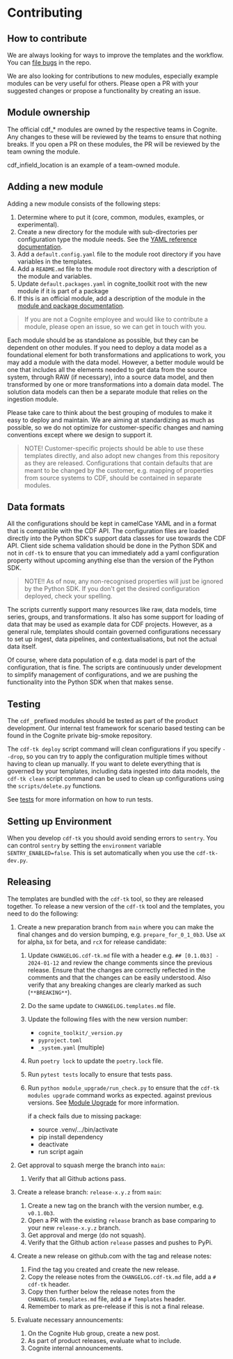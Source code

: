 # Contributing

## How to contribute

We are always looking for ways to improve the templates and the workflow. You can
[file bugs](https://github.com/cognitedata/toolkit/issues/new/choose) in the repo.

We are also looking for contributions to new modules, especially example modules can be very
useful for others. Please open a PR with your suggested changes or propose a functionality
by creating an issue.

## Module ownership

The official cdf_* modules are owned by the respective teams in Cognite. Any changes to these
will be reviewed by the teams to ensure that nothing breaks. If you open a PR on these modules,
the PR will be reviewed by the team owning the module.

cdf_infield_location is an example of a team-owned module.

## Adding a new module

Adding a new module consists of the following steps:

1. Determine where to put it (core, common, modules, examples, or experimental).
2. Create a new directory for the module with sub-directories per configuration type the module needs. See the
   [YAML reference documentation](https://developer.cognite.com/sdks/toolkit/references/configs).
3. Add a `default.config.yaml` file to the module root directory if you have variables in the templates.
4. Add a `README.md` file to the module root directory with a description of the module and variables.
5. Update `default.packages.yaml` in cognite_toolkit root with the new module if it is part of a package
6. If this is an official module, add a description of the module in the
   [module and package documentation](https://developer.cognite.com/sdks/toolkit/references/module_reference).

> If you are not a Cognite employee and would like to contribute a module, please open an issue, so we can
> get in touch with you.

Each module should be as standalone as possible, but they can be dependent on other modules.
If you need to deploy a data model as a foundational
element for both transformations and applications to work, you may add a module with the data model.
However, a better module would be one that includes all the elements needed to get data from the
source system, through RAW (if necessary), into a source data model, and then transformed by one or
more transformations into a domain data model. The solution data models can then be a separate module
that relies on the ingestion module.

Please take care to think about the best grouping of modules to make it easy to deploy and maintain.
We are aiming at standardizing as much as possible, so we do not optimize for customer-specific
changes and naming conventions except where we design to support it.

> NOTE! Customer-specific projects should be able to use these templates directly, and also adopt
> new changes from this repository as they are released.
> Configurations that contain defaults that are meant to be changed by the customer, e.g. mapping
> of properties from source systems to CDF, should be contained in separate modules.

## Data formats

All the configurations should be kept in camelCase YAML and in a format that is compatible with the CDF API.
The configuration files are loaded directly into the Python SDK's support data classes for
use towards the CDF API. Client side schema validation should be done in the Python SDK and not in `cdf-tk`
to ensure that you can immediately
add a yaml configuration property without upcoming anything else than the version of the Python SDK.

> NOTE!! As of now, any non-recognised properties will just be ignored by the Python SDK. If you don't
> get the desired configuration deployed, check your spelling.

The scripts currently support many resources like raw, data models, time series, groups, and transformations.
It also has some support for loading of data that may be used as example data for CDF projects. However,
as a general rule, templates should contain governed configurations necessary to set up ingest, data pipelines,
and contextualisations, but not the actual data itself.

Of course, where data population of e.g. data model is part of the configuration, that is fine.
The scripts are continuously under development to simplify management of configurations, and
we are pushing the functionality into the Python SDK when that makes sense.

## Testing

The `cdf_` prefixed modules should be tested as part of the product development. Our internal
test framework for scenario based testing can be found in the Cognite private big-smoke repository.

The `cdf-tk deploy` script command will clean configurations if you specify `--drop`, so you can
try to apply the configuration multiple times without having to clean up manually. If you want to delete
everything that is governed by your templates, including data ingested into data models, the  `cdf-tk clean`
script command can be used to clean up configurations using the `scripts/delete.py` functions.

See [tests](tests/README.md) for more information on how to run tests.

## Setting up Environment

When you develop `cdf-tk` you should avoid sending errors to  `sentry`. You can control `sentry` by setting
the  `environment` variable `SENTRY_ENABLED=false`. This is set automatically when you use the `cdf-tk-dev.py`.

## Releasing

The templates are bundled with the `cdf-tk` tool, so they are released together.
To release a new version of the `cdf-tk` tool and the templates, you need to do the following:

1. Create a new preparation branch from `main` where you can make the final changes and do version bumping,
   e.g. `prepare_for_0_1_0b3`. Use `aX` for alpha, `bX` for beta, and `rcX` for
   release candidate:
   1. Update `CHANGELOG.cdf-tk.md` file with a header e.g. `## [0.1.0b3] - 2024-01-12` and review the
      change comments since the previous release. Ensure that the changes are correctly reflected in the
      comments and that the changes can be easily understood. Also verify that any breaking changes
      are clearly marked as such (`**BREAKING**`).
   2. Do the same update to `CHANGELOG.templates.md` file.
   3. Update the following files with the new version number:
      - `cognite_toolkit/_version.py`
      - `pyproject.toml`
      - `_system.yaml` (multiple)

   4. Run `poetry lock` to update the `poetry.lock` file.
   5. Run `pytest tests` locally to ensure that tests pass.
   6. Run `python module_upgrade/run_check.py` to ensure that the `cdf-tk modules upgrade` command works as expected.
      against previous versions. See [Module Upgrade](module_upgrade/README.md) for more information.

      if a check fails due to missing package:
      - source .venv/.../bin/activate
      - pip install dependency
      - deactivate
      - run script again

1. Get approval to squash merge the branch into `main`:
   1. Verify that all Github actions pass.
1. Create a release branch: `release-x.y.z` from `main`:
   1. Create a new tag on the branch with the version number, e.g. `v0.1.0b3`.
   2. Open a PR with the existing `release` branch as base comparing to your new `release-x.y.z` branch.
   3. Get approval and merge (do not squash).
   4. Verify that the Github action `release` passes and pushes to PyPi.
1. Create a new release on github.com with the tag and release notes:
   1. Find the tag you created and create the new release.
   2. Copy the release notes from the `CHANGELOG.cdf-tk.md` file, add a `# cdf-tk` header.
   3. Copy then further below the release notes from the `CHANGELOG.templates.md` file, add
      a `# Templates` header.
   4. Remember to mark as pre-release if this is not a final release.
1. Evaluate necessary announcements:
   1. On the Cognite Hub group, create a new post.
   2. As part of product releases, evaluate what to include.
   3. Cognite internal announcements.
